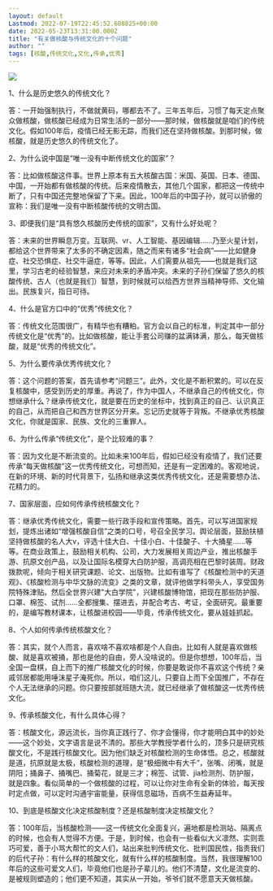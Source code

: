 ```yaml
---
layout: default
Lastmod: 2022-07-19T22:45:52.608825+00:00
date: 2022-05-23T13:31:00.000Z
title: "有关做核酸与传统文化的十个问题"
author: ""
tags: [核酸,传统文化,文化,传承,优秀]
---
```


![](https://images.weserv.nl/?url=https%3A//pic4.zhimg.com/v2-b42b6935d6b889bad71f8f36fd890333_b.jpg)

1、什么是历史悠久的传统文化？

答：一开始强制执行，不做就黄码，哪都去不了。三年五年后，习惯了每天定点聚众做核酸，做核酸已经成为日常生活的一部分——那时候，做核酸就是咱们的传统文化。假如100年后，疫情已经无影无踪，而我们还在坚持做核酸。到那时候，做核酸，就是历史悠久的传统文化了。

2、为什么说中国是“唯一没有中断传统文化的国家”？

答：比如做核酸这件事。世界上原本有五大核酸古国：米国、英国、日本、德国、中国，一开始都有做核酸的传统。后来疫情散去，其他几个国家，都把这一传统中断了，只有中国还完整地保留了下来。因此，100年后的中国子孙，就可以骄傲的宣称：我们是唯一没有中断核酸传统的文明古国。

3、即便我们是“具有悠久核酸历史传统的国家”，又有什么好处呢？

答：未来的世界瞬息万变。互联网、vr、人工智能、基因编辑……乃至火星计划，都给这个世界带来了太多的不确定因素，随之而来有诸多“社会病”——比如健身症、社交恐惧症、社交牛逼症，等等。因此，人们需要从祖先——也就是我们这里，学习古老的经验智慧，来应对未来的矛盾冲突。未来的子孙们保留了悠久的核酸传统、古人（也就是我们）智慧，到时候就可以给西方世界当精神导师、文化输出。民族复兴，指日可待。

4、什么是官方口中的“优秀”传统文化？

答：传统文化范围很广，有精华也有糟粕。官方会以自己的标准，判定其中一部分传统文化是“优秀”的。比如做核酸，能让手套公司赚的盆满钵满，那么，每天做核酸，就是“优秀的传统文化”。

5、为什么要传承优秀传统文化？

答：这个问题的答案，首先请参考“问题三”。此外，文化是不断积累的。可以在反复核酸中，感受到历史的厚重。再说了，作为中国人，不继承自己的传统文化，你想继承什么？继承传统文化，就是要在历史的坐标中，找到真正的自己、认识真正的自己，从而把自己和西方世界区分开来。忘记历史就等于背叛。不继承优秀核酸文化，你就是国家、民族、文化的三重罪人。

6、为什么传承“传统文化”，是个比较难的事？

答：因为文化是不断流变的。比如未来100年后，假如已经没有疫情了，我们还要传承“每天做核酸”这一优秀传统文化，可想而知，还是有一定困难的。客观地说，在新的环境、新的时代背景下，弘扬和继承这类优秀传统文化，还是需要想办法、花精力的。

7、国家层面，应如何传承传统核酸文化？

答：继承优秀传统文化，需要一些行政手段和宣传策略。首先，可以写进国家规划，提炼出诸如“增强核酸自信”之类的口号，号召全民学习。舆论层面，鼓励扶植坚持做核酸的名人大v，评选十佳大白、十佳小白、十佳酸子、十大捅星……等等。在商业政策上，鼓励相关机构、公司，大力发展相关周边产业，推出核酸手游、抗原文创产品，以及让国际名模穿大白防护服，高调亮相在巴黎时装周。财政拨款呢，倾向于相关研究课题、论文、出版物。比如有谁写了《核酸检测中的天道观》、《核酸检测与中华文脉的流变》之类的文章，就评他做学科带头人，享受国务院特殊津贴。然后全世界兴建"大白学院"，兴建核酸博物馆，把现在那些防护服、口罩、棉签、试剂……全都搜集、摆进去，并配合考古、考证，全面研究。最重要的，是编写教材课本，让核酸进校园——毕竟，传承传统文化，要从娃娃抓起。

8、个人如何传承传统核酸文化？

答：其实，就个人而言，喜欢啥不喜欢啥都是个人自由。比如有人就是喜欢做核酸、就是喜欢被捅，那也是他的自由，旁人没啥说的。但是你想想，100年后，当全国一盘棋，自上而下的推广核酸文化的时候，你要是敢说你不喜欢这个传统？亲戚邻居都能用唾沫星子淹死你。所以，咱们这儿，只要自上而下全国推广，不存在个人无法继承的问题。你只要按部就班随大流，就已经继承了做核酸这一优秀传统文化。

9、传承核酸文化，有什么具体心得？

答：核酸文化，源远流长，当你真正践行了、你才会懂得，你才能明白其中的妙处——这个妙处，文字语言是说不清的。那些大学教授学者什么的，顶多只是研究核酸文化，不是践行核酸文化。因为他们缺乏对核酸检测的生命体悟。总之，核酸就是道，抗原就是太极，核酸检测的道理，是“极细微中有大千”，张嘴、闭嘴，就是阴阳；捅鼻子、捅嘴巴、捅菊花，就是三才；棉签、试管、jia检测剂、防护服，就是四象。看似简单的一个做核酸的过程，可以让你对生命有全新的体验，每天按时定点做，可以定时沟通宇宙能量，获得信息磁场，百病不生益寿延年。

10、到底是核酸文化决定核酸制度？还是核酸制度决定核酸文化？

答：100年后，当核酸检测——这一传统文化全面复兴，遍地都是检测站、隔离点的时候，也会有人觉得不方便。于是，到时候，也会有一些看似大义凛然、实则乖巧可爱，善于小骂大帮忙的文人们，站出来批判传统文化、批判国民性，指责我们的后代子孙：有什么样的核酸文化，就有什么样的核酸制度。当然，我很理解100年后的这些可爱文人们，毕竟他们也是孙子辈儿的。他们不清楚，文化是流变的、是被规则塑造的；他们更不知道，其实从一开始，爷爷们就不愿意天天做核酸。

